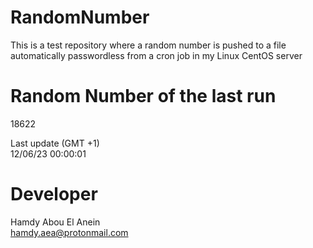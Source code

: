 # RandomNumber    
This is a test repository where a random number is pushed to a file automatically passwordless from a cron job in my Linux CentOS server    
# Random Number of the last run   
18622
      
Last update (GMT +1)    
12/06/23 00:00:01
# Developer    
Hamdy Abou El Anein   
hamdy.aea@protonmail.com

